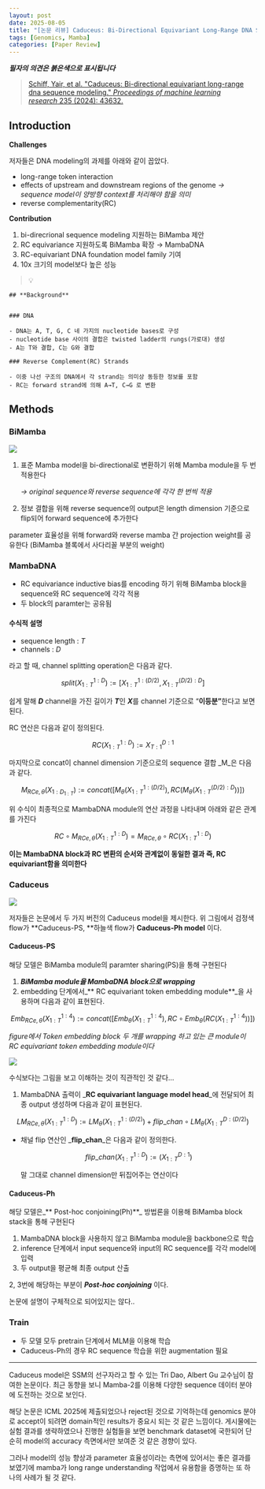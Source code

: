 ```yaml
---
layout: post
date: 2025-08-05
title: "[논문 리뷰] Caduceus: Bi-Directional Equivariant Long-Range DNA Sequence Modeling"
tags: [Genomics, Mamba]
categories: [Paper Review]
---
```


<span class="notion-red">_**필자의 의견은 붉은색으로 표시됩니다**_</span>


> [Schiff, Yair, et al. "Caduceus: Bi-directional equivariant long-range dna sequence modeling." ](https://pmc.ncbi.nlm.nih.gov/articles/PMC12189541/)[_Proceedings of machine learning research_](https://pmc.ncbi.nlm.nih.gov/articles/PMC12189541/)[ 235 (2024): 43632.](https://pmc.ncbi.nlm.nih.gov/articles/PMC12189541/)



## Introduction


**Challenges**


저자들은 DNA modeling의 과제를 아래와 같이 꼽았다.

- long-range token interaction
- effects of upstream and downstream regions of the genome 
_→ sequence model이 양방향 context를 처리해야 함을 의미_
- reverse complementarity(RC)

**Contribution**

1. bi-direcrional sequence modeling 지원하는 BiMamba 제안
1. RC equivariance 지원하도록 BiMamba 확장 → MambaDNA
1. RC-equivariant DNA foundation model family 기여
1. 10x 크기의 model보다 높은 성능

> 💡 


	## **Background**


	### DNA

	- DNA는 A, T, G, C 네 가지의 nucleotide bases로 구성
	- nucleotide base 사이의 결합은 twisted ladder의 rungs(가로대) 생성
	- A는 T와 결합, C는 G와 결합

	### Reverse Complement(RC) Strands

	- 이중 나선 구조의 DNA에서 각 strand는 의미상 동등한 정보를 포함
	- RC는 forward strand에 의해 A→T, C→G 로 변환


## Methods



### BiMamba


![](https://prod-files-secure.s3.us-west-2.amazonaws.com/542b861c-36a8-4051-84e5-8804b6728dba/2c247d59-7815-4980-99f0-8f0d21f445a7/image.png?X-Amz-Algorithm=AWS4-HMAC-SHA256&X-Amz-Content-Sha256=UNSIGNED-PAYLOAD&X-Amz-Credential=ASIAZI2LB466XDI77ZXD%2F20250914%2Fus-west-2%2Fs3%2Faws4_request&X-Amz-Date=20250914T040111Z&X-Amz-Expires=3600&X-Amz-Security-Token=IQoJb3JpZ2luX2VjENv%2F%2F%2F%2F%2F%2F%2F%2F%2F%2FwEaCXVzLXdlc3QtMiJGMEQCIFu5UAyELP1qaOz6UBlO7hVdV2ejvhJWUR1gzLjoB%2BC9AiAYFM9sr7cTrWWZjHF%2BRV8%2Bk8mF77sabk5O3kJHyN8uQCr%2FAwhUEAAaDDYzNzQyMzE4MzgwNSIMoJqUahiM5IBAeInqKtwDMIo3Wz3xNQBBIe5oTqmaumEUPR6jHrAcm9kN3pVMrQ3DfDQAM74eTyU2Jwu%2FbrfPTftfjAgiSDenasveBCsHu26YOV6UdvSHLIsbqfTvlrZipFLPsiowm9W8mIY4TnAdzMbeltWKxR6npHTv8okJfV8%2BGtjkaWNwcSTNZvo1vqt1Y5WS8jvbdwX2RGcFZOa7liPy4FYdIuWwWwKoVwv%2FC1cPivaDi6ZzLydnegemwAUYc7yz33aC3n5cLVLBr7IKgsv5oe9ejVGRpI8gyYn6v9GWEOlqw7Q%2B7Ac1nabVisaq7BgaKGsmavmItYEIusoVjoMtRUxLwj8UBhlpNVphSaHwrJhuO2V2PUdOiuR4YrA1SJydz38y7mrY%2BzxMtu4%2BIWY1sMNudvKK%2FRCyJ1e%2FbAQwNVNB79p5yKpfvapvZyID4ZN9i55%2F5bngUao2tjNGnNP3S5whlhrF%2BM%2BMgM4fCxsEKphFhDWRaHoAiFQGCh69aAOPW9LNiHm%2FtuPO1ruhHZ5JBx9do2Trm%2BNATygV4ICd6qhlsmKHvviQOPryKqOOjbB1A5NeZXTiScmbIqEfXqe3aCWl0JoyBGTuLBZGh1aZmRehwcszoOKx8mMfLDzmnQ6mVrnK15gmLvEw%2BdqYxgY6pgEewvhnSHkZrVWP2e4KAgIBYQjE%2FAHFRPNEtICC2mdCtGiVd3fROKCMtD8OpxMTGsBvqIm33i55Zyh4Po82OuGDw4KG3ju0EQGDLKwmGjuNHhGAJsSpj49h8OlnkOlBhMseiIuKMIFFPQFheBt5d%2FHOuxjSQr9wAgiBvyiA3BukGoCJqeRSHTRDkAmoAgTj2wq0L3zcPHm2XyB4XsT9o8ia5I6ZmR%2Fl&X-Amz-Signature=37f39ac94831efd21c6b1e598bdfd36dc6bdf27bdb0ea95ed5844932ac3f3e60&X-Amz-SignedHeaders=host&x-amz-checksum-mode=ENABLED&x-id=GetObject)

1. 표준 Mamba model을 bi-directional로 변환하기 위해 Mamba module을 두 번 적용한다

	_→ original sequence와 reverse sequence에 각각 한 번씩 적용_

1. 정보 결합을 위해 reverse sequence의 output은 length dimension 기준으로 flip되어 forward sequence에 추가한다

parameter 효율성을 위해 forward와 reverse mamba 간 projection weight를 공유한다 (BiMamba 블록에서 사다리꼴 부분의 weight)



### MambaDNA

- RC equivariance inductive bias를 encoding 하기 위해 BiMamba block을 sequence와 RC sequence에 각각 적용
- 두 block의 paramter는 공유됨


#### 수식적 설명

- sequence length : _T_
- channels : _D_

라고 할 때,  channel splitting operation은 다음과 같다.


$$
split(X^{1:D}_{1:T}):=[X^{1:(D/2)}_{1:T},X^{(D/2):D}_{1:T}]
$$


<span class="notion-red">쉽게 말해 </span><span class="notion-red">_**D**_</span><span class="notion-red"> channel을 가진 길이가 </span><span class="notion-red">_**T**_</span><span class="notion-red">인 </span><span class="notion-red">_**X**_</span><span class="notion-red">를 channel 기준으로 “</span><span class="notion-red">**이등분”**</span><span class="notion-red">한다고 보면 된다.</span>


RC 연산은 다음과 같이 정의된다.


$$
RC(X^{1:D}_{1:T}):=X^{D:1}_{T:1}
$$


마지막으로 concat이 channel dimension 기준으로의 sequence 결합 _M_은 다음과 같다.


$$
M_{RCe,\theta}(X_{1:D_{1:T}}):=concat([M_{\theta}(X^{1:(D/2)}_{1:T}),RC(M_{\theta}(X^{(D/2):D}_{1:T}))])
$$


위 수식이 최종적으로 MambaDNA module의 연산 과정을 나타내며 아래와 같은 관계를 가진다


$$
RC\circ M_{RCe,\theta}(X^{1:D}_{1:T}) = M_{RCe,\theta} \circ RC(X^{1:D}_{1:T})
$$


**이는 MambaDNA block과 RC 변환의 순서와 관계없이 동일한 결과 즉, RC equivariant함을 의미한다**



### Caduceus


![](https://prod-files-secure.s3.us-west-2.amazonaws.com/542b861c-36a8-4051-84e5-8804b6728dba/f94a60d7-8145-473b-aef9-7c68d3ec604a/image.png?X-Amz-Algorithm=AWS4-HMAC-SHA256&X-Amz-Content-Sha256=UNSIGNED-PAYLOAD&X-Amz-Credential=ASIAZI2LB466XDI77ZXD%2F20250914%2Fus-west-2%2Fs3%2Faws4_request&X-Amz-Date=20250914T040111Z&X-Amz-Expires=3600&X-Amz-Security-Token=IQoJb3JpZ2luX2VjENv%2F%2F%2F%2F%2F%2F%2F%2F%2F%2FwEaCXVzLXdlc3QtMiJGMEQCIFu5UAyELP1qaOz6UBlO7hVdV2ejvhJWUR1gzLjoB%2BC9AiAYFM9sr7cTrWWZjHF%2BRV8%2Bk8mF77sabk5O3kJHyN8uQCr%2FAwhUEAAaDDYzNzQyMzE4MzgwNSIMoJqUahiM5IBAeInqKtwDMIo3Wz3xNQBBIe5oTqmaumEUPR6jHrAcm9kN3pVMrQ3DfDQAM74eTyU2Jwu%2FbrfPTftfjAgiSDenasveBCsHu26YOV6UdvSHLIsbqfTvlrZipFLPsiowm9W8mIY4TnAdzMbeltWKxR6npHTv8okJfV8%2BGtjkaWNwcSTNZvo1vqt1Y5WS8jvbdwX2RGcFZOa7liPy4FYdIuWwWwKoVwv%2FC1cPivaDi6ZzLydnegemwAUYc7yz33aC3n5cLVLBr7IKgsv5oe9ejVGRpI8gyYn6v9GWEOlqw7Q%2B7Ac1nabVisaq7BgaKGsmavmItYEIusoVjoMtRUxLwj8UBhlpNVphSaHwrJhuO2V2PUdOiuR4YrA1SJydz38y7mrY%2BzxMtu4%2BIWY1sMNudvKK%2FRCyJ1e%2FbAQwNVNB79p5yKpfvapvZyID4ZN9i55%2F5bngUao2tjNGnNP3S5whlhrF%2BM%2BMgM4fCxsEKphFhDWRaHoAiFQGCh69aAOPW9LNiHm%2FtuPO1ruhHZ5JBx9do2Trm%2BNATygV4ICd6qhlsmKHvviQOPryKqOOjbB1A5NeZXTiScmbIqEfXqe3aCWl0JoyBGTuLBZGh1aZmRehwcszoOKx8mMfLDzmnQ6mVrnK15gmLvEw%2BdqYxgY6pgEewvhnSHkZrVWP2e4KAgIBYQjE%2FAHFRPNEtICC2mdCtGiVd3fROKCMtD8OpxMTGsBvqIm33i55Zyh4Po82OuGDw4KG3ju0EQGDLKwmGjuNHhGAJsSpj49h8OlnkOlBhMseiIuKMIFFPQFheBt5d%2FHOuxjSQr9wAgiBvyiA3BukGoCJqeRSHTRDkAmoAgTj2wq0L3zcPHm2XyB4XsT9o8ia5I6ZmR%2Fl&X-Amz-Signature=1a57f740a139ac4daab0975a8739e475fbb6a252ad92141d865b145033e4c2e1&X-Amz-SignedHeaders=host&x-amz-checksum-mode=ENABLED&x-id=GetObject)


저자들은 논문에서 두 가지 버전의 Caduceus model을 제시한다. 위 그림에서 검정색 flow가 **Caduceus-PS, **하늘색 flow가 **Caduceus-Ph model** 이다.



#### Caduceus-PS


해당 모델은 BiMamba module의 paramter sharing(PS)을 통해 구현된다

1. _**BiMamba module을 MambaDNA block으로 wrapping**_
1. embedding 단계에서_** RC equivariant token embedding module**_을 사용하며 다음과 같이 표현된다.

$$
Emb_{RCe,\theta}(X^{1:4}_{1:T}):=concat([Emb_{\theta}(X^{1:4}_{1:T}),RC \circ Emb_{\theta}(RC(X^{1:4}_{1:T}))])
$$


_figure에서 Token embedding block 두 개를 wrapping 하고 있는 큰 module이 RC equivariant token embedding module이다_


![](https://prod-files-secure.s3.us-west-2.amazonaws.com/542b861c-36a8-4051-84e5-8804b6728dba/b175e4da-71eb-4e91-8c23-a06dabe673c9/image.png?X-Amz-Algorithm=AWS4-HMAC-SHA256&X-Amz-Content-Sha256=UNSIGNED-PAYLOAD&X-Amz-Credential=ASIAZI2LB466XDI77ZXD%2F20250914%2Fus-west-2%2Fs3%2Faws4_request&X-Amz-Date=20250914T040111Z&X-Amz-Expires=3600&X-Amz-Security-Token=IQoJb3JpZ2luX2VjENv%2F%2F%2F%2F%2F%2F%2F%2F%2F%2FwEaCXVzLXdlc3QtMiJGMEQCIFu5UAyELP1qaOz6UBlO7hVdV2ejvhJWUR1gzLjoB%2BC9AiAYFM9sr7cTrWWZjHF%2BRV8%2Bk8mF77sabk5O3kJHyN8uQCr%2FAwhUEAAaDDYzNzQyMzE4MzgwNSIMoJqUahiM5IBAeInqKtwDMIo3Wz3xNQBBIe5oTqmaumEUPR6jHrAcm9kN3pVMrQ3DfDQAM74eTyU2Jwu%2FbrfPTftfjAgiSDenasveBCsHu26YOV6UdvSHLIsbqfTvlrZipFLPsiowm9W8mIY4TnAdzMbeltWKxR6npHTv8okJfV8%2BGtjkaWNwcSTNZvo1vqt1Y5WS8jvbdwX2RGcFZOa7liPy4FYdIuWwWwKoVwv%2FC1cPivaDi6ZzLydnegemwAUYc7yz33aC3n5cLVLBr7IKgsv5oe9ejVGRpI8gyYn6v9GWEOlqw7Q%2B7Ac1nabVisaq7BgaKGsmavmItYEIusoVjoMtRUxLwj8UBhlpNVphSaHwrJhuO2V2PUdOiuR4YrA1SJydz38y7mrY%2BzxMtu4%2BIWY1sMNudvKK%2FRCyJ1e%2FbAQwNVNB79p5yKpfvapvZyID4ZN9i55%2F5bngUao2tjNGnNP3S5whlhrF%2BM%2BMgM4fCxsEKphFhDWRaHoAiFQGCh69aAOPW9LNiHm%2FtuPO1ruhHZ5JBx9do2Trm%2BNATygV4ICd6qhlsmKHvviQOPryKqOOjbB1A5NeZXTiScmbIqEfXqe3aCWl0JoyBGTuLBZGh1aZmRehwcszoOKx8mMfLDzmnQ6mVrnK15gmLvEw%2BdqYxgY6pgEewvhnSHkZrVWP2e4KAgIBYQjE%2FAHFRPNEtICC2mdCtGiVd3fROKCMtD8OpxMTGsBvqIm33i55Zyh4Po82OuGDw4KG3ju0EQGDLKwmGjuNHhGAJsSpj49h8OlnkOlBhMseiIuKMIFFPQFheBt5d%2FHOuxjSQr9wAgiBvyiA3BukGoCJqeRSHTRDkAmoAgTj2wq0L3zcPHm2XyB4XsT9o8ia5I6ZmR%2Fl&X-Amz-Signature=45ee823463bc467aa3410f65d4856b905602881f26c4790bee80c72756342031&X-Amz-SignedHeaders=host&x-amz-checksum-mode=ENABLED&x-id=GetObject)


<span class="notion-red">수식보다는 그림을 보고 이해하는 것이 직관적인 것 같다…</span>

1. MambaDNA 출력이 _**RC equivariant language model head**_에 전달되어 최종 output 생성하며 다음과 같이 표현된다.

$$
LM_{RCe,\theta}(X^{1:D}_{1:T}):= LM_{\theta}(X^{1:(D/2)}_{1:T})+flip\_chan\circ LM_{\theta}(X^{D:(D/2)}_{1:T})
$$

- 채널 flip 연산인 _**flip\_chan**_은 다음과 같이 정의한다.

	$$
	flip\_chan(X^{1:D}_{1:T}):=(X^{D:1}_{1:T})
	$$


	말 그대로 channel dimension만 뒤집어주는 연산이다



#### Caduceus-Ph


해당 모델은_** Post-hoc conjoining(Ph)**_ 방법론을 이용해 BiMamba block stack을 통해 구현된다

1. MambaDNA block을 사용하지 않고 BiMamba module을 backbone으로 학습
1. inference 단계에서 input sequence와 input의 RC sequence를 각각 model에 입력
1. 두 output을 평균해 최종 output 산출

2, 3번에 해당하는 부분이 _**Post-hoc conjoining**_ 이다.


<span class="notion-red">논문에 설명이 구체적으로 되어있지는 않다..</span>



### Train

- 두 모델 모두 pretrain 단계에서 MLM을 이용해 학습
- Caduceus-Ph의 경우 RC sequence 학습을 위한 augmentation 필요

---


<span class="notion-red">Caduceus model은 SSM의 선구자라고 할 수 있는 Tri Dao, Albert Gu 교수님이 참여한 논문이다. 최근 동향을 보니 Mamba-2를 이용해 다양한 sequence 데이터 분야에 도전하는 것으로 보인다.</span>


<span class="notion-red">해당 논문은 ICML 2025에 제출되었으나 reject된 것으로 기억하는데 genomics 분야로 accept이 되려면 domain적인 results가 중요시 되는 것 같은 느낌이다. 게시물에는 실험 결과를 생략하였으나 진행한 실험들을 보면 benchmark dataset에 국한되어 단순히 model의 accuracy 측면에서만 보여준 것 같은 경향이 있다.</span>


<span class="notion-red">그러나 model의 성능 향상과 parameter 효율성이라는 측면에 있어서는 좋은 결과를 보였기에 mamba가 long range understanding 작업에서 유용함을 증명하는 또 하나의 사례가 될 것 같다.</span>

